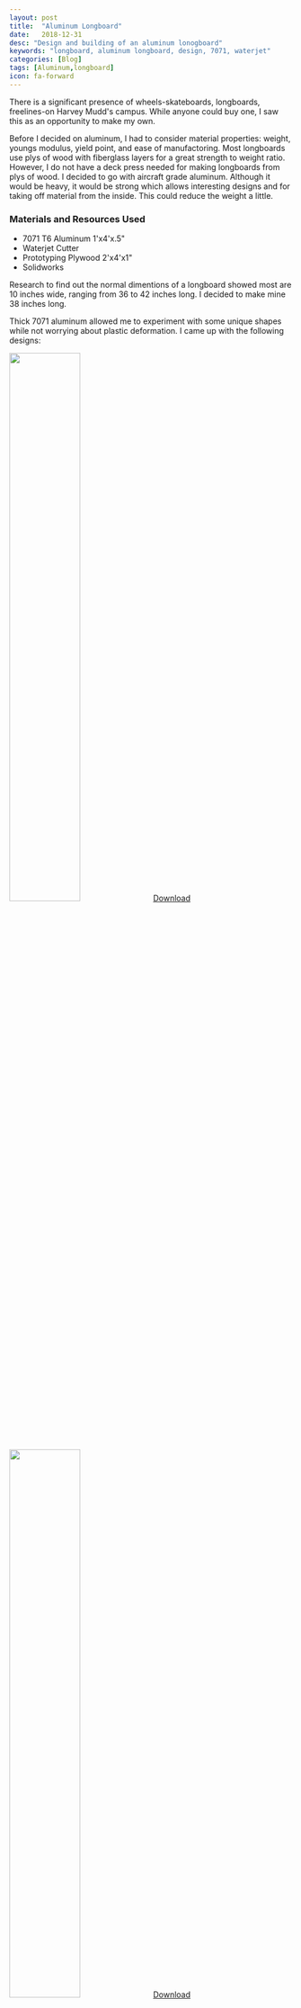 ```yaml
---
layout: post
title:  "Aluminum Longboard"
date:   2018-12-31
desc: "Design and building of an aluminum lonogboard"
keywords: "longboard, aluminum longboard, design, 7071, waterjet"
categories: [Blog]
tags: [Aluminum,longboard]
icon: fa-forward
---
```


There is a significant presence of wheels-skateboards, longboards, freelines-on Harvey Mudd's campus. While anyone could buy one, I saw this as an opportunity to make my own. 

Before I decided on aluminum, I had to consider material properties: weight, youngs modulus, yield point, and ease of manufactoring. Most longboards use plys of wood with fiberglass layers for a great strength to weight ratio. However, I do not have a deck press needed for making longboards from plys of wood. I decided to go with aircraft grade aluminum. Although it would be heavy, it would be strong which allows interesting designs and for taking off material from the inside. This could reduce the weight a little. 

### Materials and Resources Used
* 7071 T6 Aluminum 1'x4'x.5"
* Waterjet Cutter
* Prototyping Plywood 2'x4'x1"
* Solidworks

Research to find out the normal dimentions of a longboard showed most are 10 inches wide, ranging from 36 to 42 inches long. I decided to make mine 38 inches long. 

Thick 7071 aluminum allowed me to experiment with some unique shapes while not worrying about plastic deformation. I came up with the following designs:

<!-- ![edit]({{ site.img_path }}/aluminumlongboard/longboard1.jpg) -->
<img src="{{ site.img_path }}/aluminumlongboard/longboard1.jpg" width="50%">
<a href='http://www.3dcontentcentral.com/download-model.aspx?catalogid=171&id=996286'>Download</a>

<!-- ![edit]({{ site.img_path }}/aluminumlongboard/longboard2.jpg) -->
<img src="{{ site.img_path }}/aluminumlongboard/longboard2.jpg" width="50%">
<a href='http://www.3dcontentcentral.com/download-model.aspx?catalogid=171&id=996265'>Download</a>

I decided to use the second design for simplicity and eligance. 






